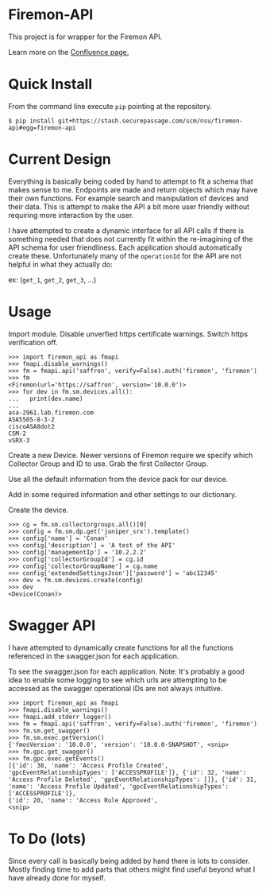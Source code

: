 # Firemon-API

This project is for wrapper for the Firemon API.

Learn more on the [Confluence page.](https://confluence.securepassage.com/display/DEVNETSEC/FMAPI%3A+Python+Firemon+API+module)


# Quick Install

From the command line execute `pip` pointing at the repository.

```
$ pip install git+https://stash.securepassage.com/scm/nsu/firemon-api#egg=firemon-api
```

# Current Design

Everything is basically being coded by hand to attempt to fit a schema that makes sense to me. Endpoints are made and return objects which may have their own functions. For example search and manipulation of devices and their data. This is attempt to make the API a bit more user friendly without requiring more interaction by the user.

I have attempted to create a dynamic interface for all API calls if there is something needed that does not currently fit within the re-imagining of the API schema for user friendliness. Each application should automatically create these. Unfortunately many of the `operationId` for the API are not helpful in what they actually do:

ex: (`get_1`, `get_2`, `get_3`, ...)

# Usage

Import module. Disable unverfied https certificate warnings. Switch https verification off.

```
>>> import firemon_api as fmapi
>>> fmapi.disable_warnings()
>>> fm = fmapi.api('saffron', verify=False).auth('firemon', 'firemon')
>>> fm
<Firemon(url='https://saffron', version='10.0.0')>
>>> for dev in fm.sm.devices.all():
...   print(dev.name)
...
asa-2961.lab.firemon.com
ASA5505-8-3-2
ciscoASA8dot2
CSM-2
vSRX-3
```

Create a new Device. Newer versions of Firemon require we specify which Collector Group and ID to use. Grab the first Collector Group. 

Use all the default information from the device pack for our device.

Add in some required information and other settings to our dictionary.

Create the device.

```
>>> cg = fm.sm.collectorgroups.all()[0]
>>> config = fm.sm.dp.get('juniper_srx').template()
>>> config['name'] = 'Conan'
>>> config['description'] = 'A test of the API'
>>> config['managementIp'] = '10.2.2.2'
>>> config['collectorGroupId'] = cg.id
>>> config['collectorGroupName'] = cg.name
>>> config['extendedSettingsJson']['password'] = 'abc12345'
>>> dev = fm.sm.devices.create(config)
>>> dev
<Device(Conan)>
```

# Swagger API

I have attempted to dynamically create functions for all the functions referenced in the swagger.json for each application.

To see the swagger.json for each application. Note: It's probably a good idea to enable some logging to see which urls are attempting to be accessed as the swagger operational IDs are not always intuitive. 

```
>>> import firemon_api as fmapi
>>> fmapi.disable_warnings()
>>> fmapi.add_stderr_logger()
>>> fm = fmapi.api('saffron', verify=False).auth('firemon', 'firemon')
>>> fm.sm.get_swagger()
>>> fm.sm.exec.getVersion()
{'fmosVersion': '10.0.0', 'version': '10.0.0-SNAPSHOT', <snip>
>>> fm.gpc.get_swagger()
>>> fm.gpc.exec.getEvents()
[{'id': 30, 'name': 'Access Profile Created', 'gpcEventRelationshipTypes': ['ACCESSPROFILE']}, {'id': 32, 'name': 'Access Profile Deleted', 'gpcEventRelationshipTypes': []}, {'id': 31, 'name': 'Access Profile Updated', 'gpcEventRelationshipTypes': ['ACCESSPROFILE']}, 
{'id': 20, 'name': 'Access Rule Approved',
<snip>
```

# To Do (lots)

Since every call is basically being added by hand there is lots to consider. Mostly finding time to add parts that others might find useful beyond what I have already done for myself.
